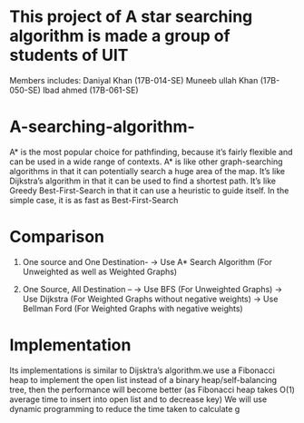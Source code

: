 # This project of A star searching algorithm is made a group of students of UIT
Members includes:
Daniyal Khan (17B-014-SE)
Muneeb ullah Khan (17B-050-SE)
Ibad ahmed (17B-061-SE)

# A-searching-algorithm-
 A* is the most popular choice for pathfinding, because it’s fairly flexible and can be used in a wide range of contexts. A* is like other graph-searching algorithms in that it can potentially search a huge area of the map. It’s like Dijkstra’s algorithm in that it can be used to find a shortest path. It’s like Greedy Best-First-Search in that it can use a heuristic to guide itself. In the simple case, it is as fast as Best-First-Search
# Comparison
 1) One source and One Destination-
→ Use A* Search Algorithm (For Unweighted as well as Weighted Graphs)

2) One Source, All Destination –
→ Use BFS (For Unweighted Graphs)
→ Use Dijkstra (For Weighted Graphs without negative weights)
→ Use Bellman Ford (For Weighted Graphs with negative weights)
# Implementation
Its implementations is similar to Dijsktra’s algorithm.we use a Fibonacci heap to implement the open list instead of a binary heap/self-balancing tree, then the performance will become better (as Fibonacci heap takes O(1) average time to insert into open list and to decrease key)
We will use dynamic programming to reduce the time taken to calculate g
